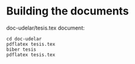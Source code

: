 # Building the documents

doc-udelar/tesis.tex document:
```
cd doc-udelar
pdflatex tesis.tex
biber tesis
pdflatex tesis.tex
```
